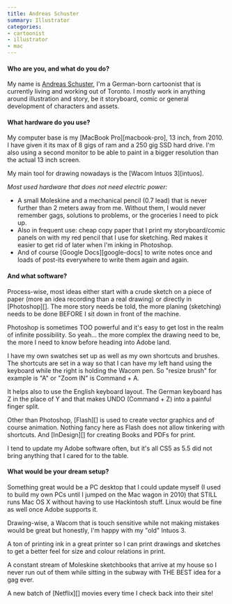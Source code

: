```yaml
---
title: Andreas Schuster
summary: Illustrator
categories:
- cartoonist
- illustrator
- mac
---
```


#### Who are you, and what do you do?

My name is [Andreas Schuster](http://mrschuster.com/ "Andreas' website."), I'm a German-born cartoonist that is currently living and working out of Toronto. I mostly work in anything around illustration and story, be it storyboard, comic or general development of characters and assets.

#### What hardware do you use?

My computer base is my [MacBook Pro][macbook-pro], 13 inch, from 2010. I have given it its max of 8 gigs of ram and a 250 gig SSD hard drive. I'm also using a second monitor to be able to paint in a bigger resolution than the actual 13 inch screen.

My main tool for drawing nowadays is the [Wacom Intuos 3][intuos].

*Most used hardware that does not need electric power:*

- A small Moleskine and a mechanical pencil (0.7 lead) that is never further than 2 meters away from me. Without them, I would never remember gags, solutions to problems, or the groceries I need to pick up.
- Also in frequent use: cheap copy paper that I print my storyboard/comic panels on with my red pencil that I use for sketching. Red makes it easier to get rid of later when I'm inking in Photoshop.
- And of course [Google Docs][google-docs] to write notes once and loads of post-its everywhere to write them again and again.

#### And what software?

Process-wise, most ideas either start with a crude sketch on a piece of paper (more an idea recording than a real drawing) or directly in [Photoshop][]. The more story needs be told, the more planing (sketching) needs to be done BEFORE I sit down in front of the machine.

Photoshop is sometimes TOO powerful and it's easy to get lost in the realm of infinite possibility. So yeah... the more complex the drawing need to be, the more I need to know before heading into Adobe land.

I have my own swatches set up as well as my own shortcuts and brushes. The shortcuts are set in a way so that I can have my left hand using the keyboard
while the right is holding the Wacom pen. So "resize brush" for example is "A" or "Zoom IN" is Command + A.

It helps also to use the English keyboard layout. The German keyboard has Z in the place of Y and that makes UNDO (Command + Z) into a painful finger split.

Other than Photoshop, [Flash][] is used to create vector graphics and of course animation. Nothing fancy here as Flash does not allow tinkering with shortcuts. And [InDesign][] for creating Books and PDFs for print.

I tend to update my Adobe software often, but it's all CS5 as 5.5 did not bring anything that I cared for to the table.

#### What would be your dream setup?

Something great would be a PC desktop that I could update myself (I used to build my own PCs until I jumped on the Mac wagon in 2010) that STILL runs Mac OS X without having to use Hackintosh stuff. Linux would be fine as well once Adobe supports it.

Drawing-wise, a Wacom that is touch sensitive while not making mistakes would be great but honestly, I'm happy with my "old" Intuos 3.

A ton of printing ink in a great printer so I can print drawings and sketches to get a better feel for size and colour relations in print.

A constant stream of Moleskine sketchbooks that arrive at my house so I never run out of them while sitting in the subway with THE BEST idea for a gag ever.

A new batch of [Netflix][] movies every time I check back into their site!